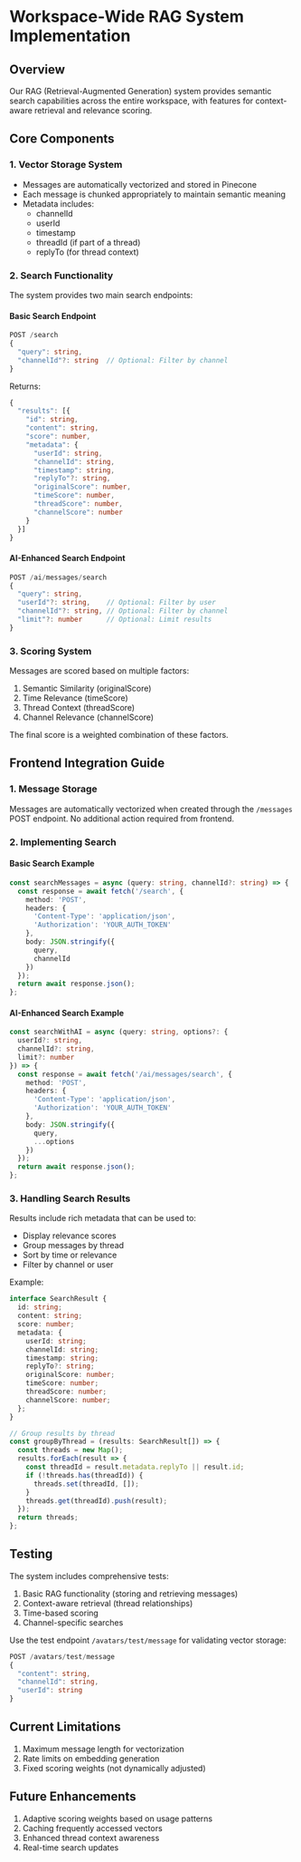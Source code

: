 # Workspace-Wide RAG System Implementation

## Overview
Our RAG (Retrieval-Augmented Generation) system provides semantic search capabilities across the entire workspace, with features for context-aware retrieval and relevance scoring.

## Core Components

### 1. Vector Storage System
- Messages are automatically vectorized and stored in Pinecone
- Each message is chunked appropriately to maintain semantic meaning
- Metadata includes:
  - channelId
  - userId
  - timestamp
  - threadId (if part of a thread)
  - replyTo (for thread context)

### 2. Search Functionality
The system provides two main search endpoints:

#### Basic Search Endpoint
```typescript
POST /search
{
  "query": string,
  "channelId"?: string  // Optional: Filter by channel
}
```
Returns:
```typescript
{
  "results": [{
    "id": string,
    "content": string,
    "score": number,
    "metadata": {
      "userId": string,
      "channelId": string,
      "timestamp": string,
      "replyTo"?: string,
      "originalScore": number,
      "timeScore": number,
      "threadScore": number,
      "channelScore": number
    }
  }]
}
```

#### AI-Enhanced Search Endpoint
```typescript
POST /ai/messages/search
{
  "query": string,
  "userId"?: string,    // Optional: Filter by user
  "channelId"?: string, // Optional: Filter by channel
  "limit"?: number      // Optional: Limit results
}
```

### 3. Scoring System
Messages are scored based on multiple factors:
1. Semantic Similarity (originalScore)
2. Time Relevance (timeScore)
3. Thread Context (threadScore)
4. Channel Relevance (channelScore)

The final score is a weighted combination of these factors.

## Frontend Integration Guide

### 1. Message Storage
Messages are automatically vectorized when created through the `/messages` POST endpoint. No additional action required from frontend.

### 2. Implementing Search
#### Basic Search Example
```typescript
const searchMessages = async (query: string, channelId?: string) => {
  const response = await fetch('/search', {
    method: 'POST',
    headers: {
      'Content-Type': 'application/json',
      'Authorization': 'YOUR_AUTH_TOKEN'
    },
    body: JSON.stringify({
      query,
      channelId
    })
  });
  return await response.json();
};
```

#### AI-Enhanced Search Example
```typescript
const searchWithAI = async (query: string, options?: {
  userId?: string,
  channelId?: string,
  limit?: number
}) => {
  const response = await fetch('/ai/messages/search', {
    method: 'POST',
    headers: {
      'Content-Type': 'application/json',
      'Authorization': 'YOUR_AUTH_TOKEN'
    },
    body: JSON.stringify({
      query,
      ...options
    })
  });
  return await response.json();
};
```

### 3. Handling Search Results
Results include rich metadata that can be used to:
- Display relevance scores
- Group messages by thread
- Sort by time or relevance
- Filter by channel or user

Example:
```typescript
interface SearchResult {
  id: string;
  content: string;
  score: number;
  metadata: {
    userId: string;
    channelId: string;
    timestamp: string;
    replyTo?: string;
    originalScore: number;
    timeScore: number;
    threadScore: number;
    channelScore: number;
  };
}

// Group results by thread
const groupByThread = (results: SearchResult[]) => {
  const threads = new Map();
  results.forEach(result => {
    const threadId = result.metadata.replyTo || result.id;
    if (!threads.has(threadId)) {
      threads.set(threadId, []);
    }
    threads.get(threadId).push(result);
  });
  return threads;
};
```

## Testing
The system includes comprehensive tests:
1. Basic RAG functionality (storing and retrieving messages)
2. Context-aware retrieval (thread relationships)
3. Time-based scoring
4. Channel-specific searches

Use the test endpoint `/avatars/test/message` for validating vector storage:
```typescript
POST /avatars/test/message
{
  "content": string,
  "channelId": string,
  "userId": string
}
```

## Current Limitations
1. Maximum message length for vectorization
2. Rate limits on embedding generation
3. Fixed scoring weights (not dynamically adjusted)

## Future Enhancements
1. Adaptive scoring weights based on usage patterns
2. Caching frequently accessed vectors
3. Enhanced thread context awareness
4. Real-time search updates 